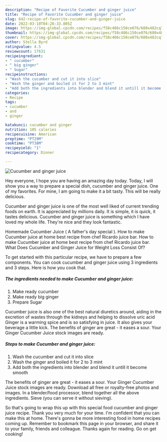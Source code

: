 ```yaml
---
description: "Recipe of Favorite Cucumber and ginger juice"
title: "Recipe of Favorite Cucumber and ginger juice"
slug: 642-recipe-of-favorite-cucumber-and-ginger-juice
date: 2022-03-10T04:28:33.805Z
image: https://img-global.cpcdn.com/recipes/f58c486c150ce076/680x482cq70/cucumber-and-ginger-juice-recipe-main-photo.jpg
thumbnail: https://img-global.cpcdn.com/recipes/f58c486c150ce076/680x482cq70/cucumber-and-ginger-juice-recipe-main-photo.jpg
cover: https://img-global.cpcdn.com/recipes/f58c486c150ce076/680x482cq70/cucumber-and-ginger-juice-recipe-main-photo.jpg
author: Stella Byrd
ratingvalue: 4.5
reviewcount: 17631
recipeingredient:
- " cucumber"
- " big ginger"
- " Sugar"
recipeinstructions:
- "Wash the cucumber and cut it into slice"
- "Wash the ginger and boiled it for 2 to 3 mint"
- "Add both the ingredients into blender and blend it untill it become smooth"
categories:
- Recipe
tags:
- cucumber
- and
- ginger

katakunci: cucumber and ginger 
nutrition: 105 calories
recipecuisine: American
preptime: "PT29M"
cooktime: "PT38M"
recipeyield: "1"
recipecategory: Dinner

---
```



![Cucumber and ginger juice](https://img-global.cpcdn.com/recipes/f58c486c150ce076/680x482cq70/cucumber-and-ginger-juice-recipe-main-photo.jpg)

Hey everyone, I hope you are having an amazing day today. Today, I will show you a way to prepare a special dish, cucumber and ginger juice. One of my favorites. For mine, I am going to make it a bit tasty. This will be really delicious.

Cucumber and ginger juice is one of the most well liked of current trending foods on earth. It is appreciated by millions daily. It is simple, it is quick, it tastes delicious. Cucumber and ginger juice is something which I have loved my whole life. They're nice and they look fantastic.

Homemade Cucumber Juice ( A father&#39;s day special ). How to make Cucumber juice at home best recipe from chef Ricardo juice bar. How to make Cucumber juice at home best recipe from chef Ricardo juice bar. What Does Cucumber and Ginger Juice for Weight Loss Consist Of?


To get started with this particular recipe, we have to prepare a few components. You can cook cucumber and ginger juice using 3 ingredients and 3 steps. Here is how you cook that.

<!--inarticleads1-->

##### The ingredients needed to make Cucumber and ginger juice:

1. Make ready  cucumber
1. Make ready  big ginger
1. Prepare  Sugar


Cucumber juice is also one of the best natural diuretics around, aiding in the excretion of wastes through the kidneys and helping to dissolve uric acid Ginger is a warming spice and is so satisfying in juice. It also gives your beverage a little kick. The benefits of ginger are great - it eases a sour. Your Ginger Cucumber Juice stock images are ready. 

<!--inarticleads2-->

##### Steps to make Cucumber and ginger juice:

1. Wash the cucumber and cut it into slice
1. Wash the ginger and boiled it for 2 to 3 mint
1. Add both the ingredients into blender and blend it untill it become smooth


The benefits of ginger are great - it eases a sour. Your Ginger Cucumber Juice stock images are ready. Download all free or royalty-free photos and images. In a blender/food processor, blend together all the above ingredients. Sieve (you can serve it without sieving). 

So that's going to wrap this up with this special food cucumber and ginger juice recipe. Thank you very much for your time. I'm confident that you can make this at home. There's gonna be more interesting food in home recipes coming up. Remember to bookmark this page in your browser, and share it to your family, friends and colleague. Thanks again for reading. Go on get cooking!
